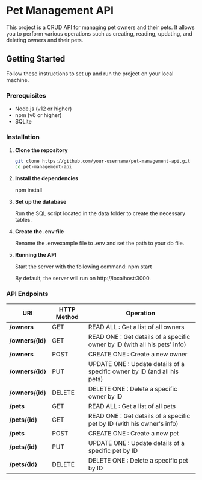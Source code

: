 # Pet Management API

This project is a CRUD API for managing pet owners and their pets. It allows you to perform various operations such as creating, reading, updating, and deleting owners and their pets.

## Getting Started

Follow these instructions to set up and run the project on your local machine.

### Prerequisites

- Node.js (v12 or higher)
- npm (v6 or higher)
- SQLite

### Installation

1. **Clone the repository**

   ```bash
   git clone https://github.com/your-username/pet-management-api.git
   cd pet-management-api

2. **Install the dependencies**

   npm install

3. **Set up the database**

   Run the SQL script located in the data folder to create the necessary tables.

4. **Create the .env file**

   Rename the .envexample file to .env and set the path to your db file.

5. **Running the API**

   Start the server with the following command:
   npm start

   By default, the server will run on http://localhost:3000.


### API Endpoints

| URI              | HTTP Method | Operation                              |
|------------------|-------------|----------------------------------------|
| **/owners**      | GET         | READ ALL : Get a list of all owners    |
| **/owners/{id}** | GET         | READ ONE : Get details of a specific owner by ID (with all his pets' info) |
| **/owners**      | POST        | CREATE ONE : Create a new owner        |
| **/owners/{id}** | PUT         | UPDATE ONE : Update details of a specific owner by ID (and all his pets) |
| **/owners/{id}** | DELETE      | DELETE ONE : Delete a specific owner by ID |
| **/pets**        | GET         | READ ALL : Get a list of all pets      |
| **/pets/{id}**   | GET         | READ ONE : Get details of a specific pet by ID (with his owner's info) |
| **/pets**        | POST        | CREATE ONE : Create a new pet          |
| **/pets/{id}**   | PUT         | UPDATE ONE : Update details of a specific pet by ID |
| **/pets/{id}**   | DELETE      | DELETE ONE : Delete a specific pet by ID |

